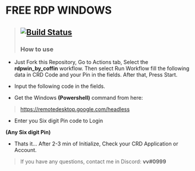 # FREE RDP WINDOWS
> ## [![Build Status](https://travis-ci.org/joemccann/dillinger.svg?branch=master)](https://github.com/c9ffin/rdpwin/blob/main/.github/workflows/coffin.yml)
> ### How to use 

* Just Fork this Repository, Go to Actions tab, Select the **rdpwin_by_coffin** workflow. Then select Run Workflow fill the following data in CRD Code and your Pin in the fields. After that, Press Start.

* Input the following code in the fields.

* Get the Windows **(Powershell)** command from here:

> https://remotedesktop.google.com/headless

* Enter you Six digit Pin code to Login

**(Any Six digit Pin)**

* Thats it... After 2-3 min of Initialize, Check your CRD Application or Account.
>  If you have any questions, contact me in Discord: **vv#0999**
